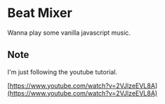 # Beat Mixer

Wanna play some vanilla javascript music.


## Note

I'm just following the youtube tutorial.

[https://www.youtube.com/watch?v=2VJlzeEVL8A](https://www.youtube.com/watch?v=2VJlzeEVL8A)
